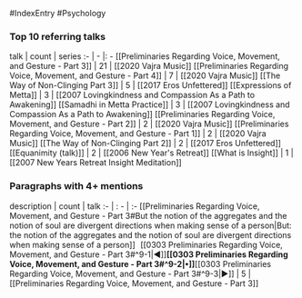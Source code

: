 #IndexEntry #Psychology

### Top 10 referring talks
talk | count | series
:- | - |: -
[[Preliminaries Regarding Voice, Movement, and Gesture - Part 3]] | 21 | [[2020 Vajra Music]]
[[Preliminaries Regarding Voice, Movement, and Gesture - Part 4]] | 7 | [[2020 Vajra Music]]
[[The Way of Non-Clinging Part 3]] | 5 | [[2017 Eros Unfettered]]
[[Expressions of Metta]] | 3 | [[2007 Lovingkindness and Compassion As a Path to Awakening]]
[[Samadhi in Metta Practice]] | 3 | [[2007 Lovingkindness and Compassion As a Path to Awakening]]
[[Preliminaries Regarding Voice, Movement, and Gesture - Part 2]] | 2 | [[2020 Vajra Music]]
[[Preliminaries Regarding Voice, Movement, and Gesture - Part 1]] | 2 | [[2020 Vajra Music]]
[[The Way of Non-Clinging Part 2]] | 2 | [[2017 Eros Unfettered]]
[[Equanimity (talk)]] | 2 | [[2006 New Year's Retreat]]
[[What is Insight]] | 1 | [[2007 New Years Retreat Insight Meditation]]

### Paragraphs with 4+ mentions
description | count | talk
:- | : - | :-
[[Preliminaries Regarding Voice, Movement, and Gesture - Part 3#But the notion of the aggregates and the notion of soul are divergent directions when making sense of a person\|But: the notion of the aggregates and the notion of soul are divergent directions when making sense of a person]] &nbsp;&nbsp;[[0303 Preliminaries Regarding Voice, Movement, and Gesture - Part 3#^9-1\|◀]]**[[0303 Preliminaries Regarding Voice, Movement, and Gesture - Part 3#^9-2\|•]]**[[0303 Preliminaries Regarding Voice, Movement, and Gesture - Part 3#^9-3\|▶]] | 5 | [[Preliminaries Regarding Voice, Movement, and Gesture - Part 3]]

